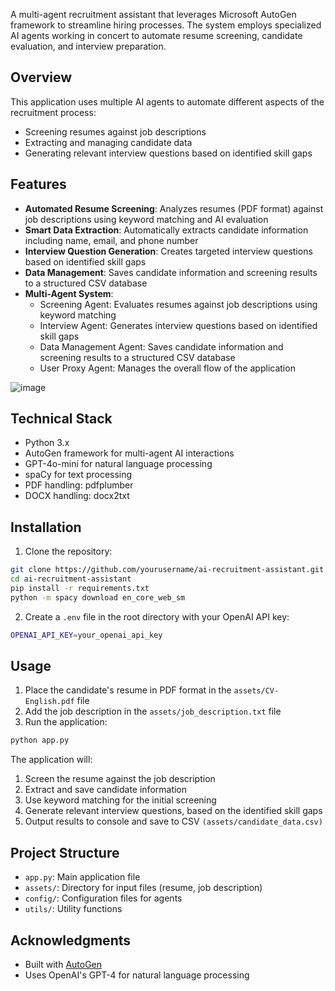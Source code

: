 
A multi-agent recruitment assistant that leverages Microsoft AutoGen framework to streamline hiring processes. The system employs specialized AI agents working in concert to automate resume screening, candidate evaluation, and interview preparation.

## Overview

This application uses multiple AI agents to automate different aspects of the recruitment process:
- Screening resumes against job descriptions
- Extracting and managing candidate data
- Generating relevant interview questions based on identified skill gaps

## Features

- **Automated Resume Screening**: Analyzes resumes (PDF format) against job descriptions using keyword matching and AI evaluation
- **Smart Data Extraction**: Automatically extracts candidate information including name, email, and phone number
- **Interview Question Generation**: Creates targeted interview questions based on identified skill gaps
- **Data Management**: Saves candidate information and screening results to a structured CSV database
- **Multi-Agent System**:
    - Screening Agent: Evaluates resumes against job descriptions using keyword matching
    - Interview Agent: Generates interview questions based on identified skill gaps
    - Data Management Agent: Saves candidate information and screening results to a structured CSV database
    - User Proxy Agent: Manages the overall flow of the application
    
![image](https://github.com/user-attachments/assets/b5bed411-c34a-4e14-8c26-5e4a4906e50e)

## Technical Stack

- Python 3.x
- AutoGen framework for multi-agent AI interactions
- GPT-4o-mini for natural language processing
- spaCy for text processing
- PDF handling: pdfplumber
- DOCX handling: docx2txt

## Installation

1. Clone the repository:

```bash
git clone https://github.com/yourusername/ai-recruitment-assistant.git
cd ai-recruitment-assistant
pip install -r requirements.txt
python -m spacy download en_core_web_sm
```

2. Create a `.env` file in the root directory with your OpenAI API key:

```bash
OPENAI_API_KEY=your_openai_api_key
```

## Usage

1. Place the candidate's resume in PDF format in the `assets/CV-English.pdf` file
2. Add the job description in the `assets/job_description.txt` file
3. Run the application:

```bash
python app.py
```

The application will:
1. Screen the resume against the job description
2. Extract and save candidate information
3. Use keyword matching for the initial screening
4. Generate relevant interview questions, based on the identified skill gaps
5. Output results to console and save to CSV `(assets/candidate_data.csv)`

## Project Structure

- `app.py`: Main application file
- `assets/`: Directory for input files (resume, job description)
- `config/`: Configuration files for agents
- `utils/`: Utility functions

## Acknowledgments

- Built with [AutoGen](https://github.com/microsoft/autogen)
- Uses OpenAI's GPT-4 for natural language processing
